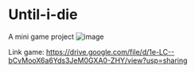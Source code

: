 # Until-i-die
A mini game project
![image](https://user-images.githubusercontent.com/105123355/171091884-6cbe85c9-1021-4a0e-954b-bc9ff17846e6.png)

Link game: https://drive.google.com/file/d/1e-LC--bCvMooX6a6Yds3JeM0GXA0-ZHY/view?usp=sharing
